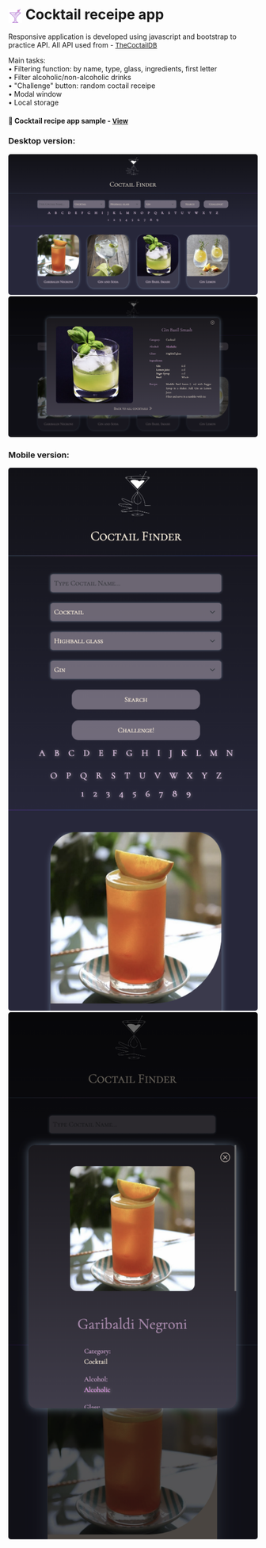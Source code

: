 # <span><img src="./images/coctail.png" alt=coctail style="height: 1em; vertical-align: middle;"></span> Cocktail receipe app

Responsive application is developed using javascript and bootstrap to practice API. All API used from -  <a href="https://www.thecocktaildb.com/api.php" style="font-size:small;">TheCoctailDB</a>

Main tasks:
<br>• Filtering function: by name, type, glass, ingredients, first letter
<br>• Filter alcoholic/non-alcoholic drinks
<br>• "Challenge" button: random coctail receipe
<br>• Modal window
<br>• Local storage

<h4>🔹 Cocktail recipe app sample - <a href="https://simonakom.github.io/coctails-api/coctails.html" style="font-size:small;">View</a><h4>



### Desktop version:
<div>
  <img src="./images/desktop-main.png" alt="main-page" style="border-radius: 5px; display: inline-block; width: 700px; height: auto;" />
    <img src="./images/desktop-modal.png" alt="main-page" style="border-radius: 5px; display: inline-block; width: 700px; height: auto;" />

### Mobile version:
  <img src="./images/responsive-main.png" alt="responsive-main" style="border-radius: 5px; display: inline-block; width: 700px; height: auto;" />
    <img src="./images/responsive-modal.png" alt="responsive-modal" style="border-radius: 5px; display: inline-block; width: 700px; height: auto;" />
</div>

